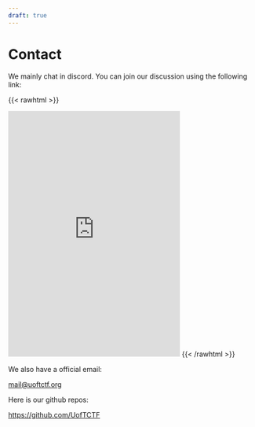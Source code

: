 ```yaml
---
draft: true
---
```


# Contact

We mainly chat in discord. You can join our discussion using the following link:

{{< rawhtml >}}
<iframe src="https://discord.com/widget?id=753364701315989546&theme=dark" width="350" height="500" allowtransparency="true" frameborder="0" sandbox="allow-popups allow-popups-to-escape-sandbox allow-same-origin allow-scripts"></iframe>
{{< /rawhtml >}}

We also have a official email:

[mail@uoftctf.org](mailto:mail@uoftctf.org)

Here is our github repos:

<https://github.com/UofTCTF>